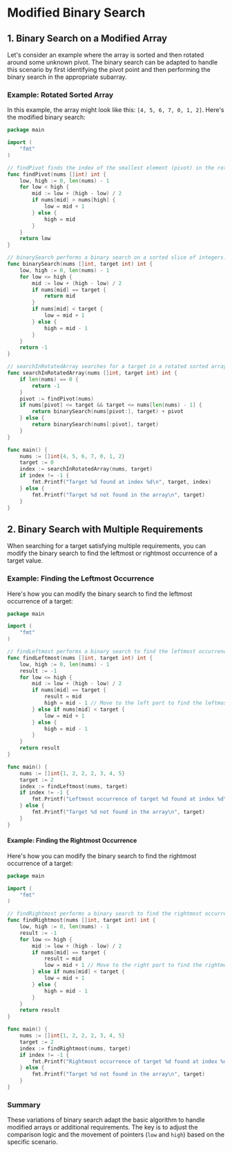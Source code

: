 # Modified Binary Search

## 1. Binary Search on a Modified Array

Let's consider an example where the array is sorted and then rotated around some unknown pivot. The binary search can be adapted to handle this scenario by first identifying the pivot point and then performing the binary search in the appropriate subarray.

### Example: Rotated Sorted Array

In this example, the array might look like this: `[4, 5, 6, 7, 0, 1, 2]`. Here's the modified binary search:

```go
package main

import (
	"fmt"
)

// findPivot finds the index of the smallest element (pivot) in the rotated sorted array.
func findPivot(nums []int) int {
	low, high := 0, len(nums) - 1
	for low < high {
		mid := low + (high - low) / 2
		if nums[mid] > nums[high] {
			low = mid + 1
		} else {
			high = mid
		}
	}
	return low
}

// binarySearch performs a binary search on a sorted slice of integers.
func binarySearch(nums []int, target int) int {
	low, high := 0, len(nums) - 1
	for low <= high {
		mid := low + (high - low) / 2
		if nums[mid] == target {
			return mid
		}
		if nums[mid] < target {
			low = mid + 1
		} else {
			high = mid - 1
		}
	}
	return -1
}

// searchInRotatedArray searches for a target in a rotated sorted array.
func searchInRotatedArray(nums []int, target int) int {
	if len(nums) == 0 {
		return -1
	}
	pivot := findPivot(nums)
	if nums[pivot] <= target && target <= nums[len(nums) - 1] {
		return binarySearch(nums[pivot:], target) + pivot
	} else {
		return binarySearch(nums[:pivot], target)
	}
}

func main() {
	nums := []int{4, 5, 6, 7, 0, 1, 2}
	target := 0
	index := searchInRotatedArray(nums, target)
	if index != -1 {
		fmt.Printf("Target %d found at index %d\n", target, index)
	} else {
		fmt.Printf("Target %d not found in the array\n", target)
	}
}
```

## 2. Binary Search with Multiple Requirements

When searching for a target satisfying multiple requirements, you can modify the binary search to find the leftmost or rightmost occurrence of a target value.

### Example: Finding the Leftmost Occurrence

Here's how you can modify the binary search to find the leftmost occurrence of a target:

```go
package main

import (
	"fmt"
)

// findLeftmost performs a binary search to find the leftmost occurrence of the target.
func findLeftmost(nums []int, target int) int {
	low, high := 0, len(nums) - 1
	result := -1
	for low <= high {
		mid := low + (high - low) / 2
		if nums[mid] == target {
			result = mid
			high = mid - 1 // Move to the left part to find the leftmost occurrence.
		} else if nums[mid] < target {
			low = mid + 1
		} else {
			high = mid - 1
		}
	}
	return result
}

func main() {
	nums := []int{1, 2, 2, 2, 3, 4, 5}
	target := 2
	index := findLeftmost(nums, target)
	if index != -1 {
		fmt.Printf("Leftmost occurrence of target %d found at index %d\n", target, index)
	} else {
		fmt.Printf("Target %d not found in the array\n", target)
	}
}
```

#### Example: Finding the Rightmost Occurrence

Here's how you can modify the binary search to find the rightmost occurrence of a target:

```go
package main

import (
	"fmt"
)

// findRightmost performs a binary search to find the rightmost occurrence of the target.
func findRightmost(nums []int, target int) int {
	low, high := 0, len(nums) - 1
	result := -1
	for low <= high {
		mid := low + (high - low) / 2
		if nums[mid] == target {
			result = mid
			low = mid + 1 // Move to the right part to find the rightmost occurrence.
		} else if nums[mid] < target {
			low = mid + 1
		} else {
			high = mid - 1
		}
	}
	return result
}

func main() {
	nums := []int{1, 2, 2, 2, 3, 4, 5}
	target := 2
	index := findRightmost(nums, target)
	if index != -1 {
		fmt.Printf("Rightmost occurrence of target %d found at index %d\n", target, index)
	} else {
		fmt.Printf("Target %d not found in the array\n", target)
	}
}
```

### Summary

These variations of binary search adapt the basic algorithm to handle modified arrays or additional requirements. The key is to adjust the comparison logic and the movement of pointers (`low` and `high`) based on the specific scenario.
